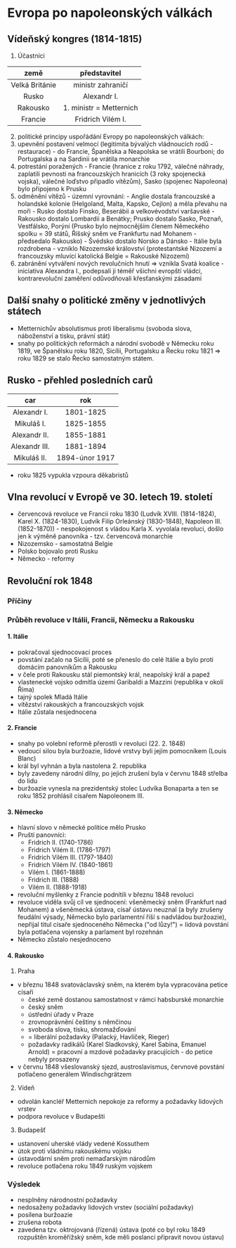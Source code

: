 # Evropa po napoleonských válkách

## Vídeňský kongres (1814-1815)

 1. Účastníci

|      země      |       představitel      |
| :------------: | :---------------------: |
| Velká Británie |    ministr zahraničí    |
|      Rusko     |       Alexandr I.       |
|    Rakousko    | 1. ministr = Metternich |
|     Francie    |    Fridrich Vilém I.    |

 2. politické principy uspořádání Evropy po napoleonských válkách:
   1. upevnění postavení velmocí (legitimita bývalých vládnoucích rodů - restaurace) - do Francie, Španělska a Neapolska se vrátili Bourboni; do Portugalska a na Sardinii se vrátila monarchie
   2. potrestání poražených - Francie (hranice z roku 1792, válečné náhrady, zaplatili pevnosti na francouzských hranicích (3 roky spojenecká vojska), válečné loďstvo připadlo vítězům), Sasko (spojenec Napoleona) bylo připojeno k Prusku
   3. odměnění vítězů - územní vyrovnání:
     - Anglie dostala francouzské a holandské kolonie (Helgoland, Malta, Kapsko, Cejlon) a měla převahu na moři
     - Rusko dostalo Finsko, Beserábii a velkovévodství varšavské
     - Rakousko dostalo Lombardii a Benátky; Prusko dostalo Sasko, Poznaň, Vestfálsko, Porýní (Prusko bylo nejmocnějším členem Německého spolku = 39 států, Říšský sněm ve Frankfurtu nad Mohanem - předsedalo Rakousko)
     - Švédsko dostalo Norsko a Dánsko
     - Itálie byla rozdrobena
     - vzniklo Nizozemské království (protestantské Nizozemí a francouzsky mluvící katolická Belgie = Rakouské Nizozemí)
   4. zabránění vytváření nových revolučních hnutí => vznikla Svatá koalice - iniciativa Alexandra I., podepsali ji téměř všichni evropští vládci, kontrarevoluční zaměření odůvodňovali křesťanskými zásadami

## Další snahy o politické změny v jednotlivých státech

 - Metternichův absolutismus proti liberalismu (svoboda slova, náboženství a tisku, právní stát)
 - snahy po politických reformách a národní svobodě v Německu roku 1819, ve Španělsku roku 1820, Sicílii, Portugalsku a Řecku roku 1821 => roku 1829 se stalo Řecko samostatným státem.

## Rusko - přehled posledních carů

|      car      |       rok      |
| :-----------: | :------------: |
|  Alexandr I.  |    1801-1825   |
|   Mikuláš I.  |    1825-1855   |
|  Alexandr II. |    1855-1881   |
| Alexandr III. |    1881-1894   |
|  Mikuláš II.  | 1894-únor 1917 |

 - roku 1825 vypukla vzpoura děkabristů

## Vlna revolucí v Evropě ve 30. letech 19. století

 - červencová revoluce ve Francii roku 1830 (Ludvík XVIII. (1814-1824), Karel X. (1824-1830), Ludvík Filip Orleánský (1830-1848), Napoleon III. (1852-1870)) - nespokojenost s vládou Karla X. vyvolala revoluci, došlo jen k výměně panovníka - tzv. červencová monarchie
 - Nizozemsko - samostatná Belgie
 - Polsko bojovalo proti Rusku
 - Německo - reformy

## Revoluční rok 1848
### Příčiny
### Průběh revoluce v Itálii, Francii, Německu a Rakousku
#### 1. Itálie

 - pokračoval sjednocovací proces
 - povstání začalo na Sicílii, poté se přeneslo do celé Itálie a bylo proti domácím panovníkům a Rakousku
 - v čele proti Rakousku stál piemontský král, neapolský král a papež
 - vlastenecké vojsko odmítla území Garibaldi a Mazzini (republika v okolí Říma)
 - tajný spolek  Mladá Itálie
 - vítězství rakouských a francouzských vojsk
 - Itálie zůstala nesjednocena

#### 2. Francie

 - snahy po volební reformě přerostli v revoluci (22. 2. 1848)
 - vedoucí silou byla buržoazie, lidové vrstvy byli jejím pomocníkem (Louis Blanc)
 - král byl vyhnán a byla nastolena 2. republika
 - byly zavedeny národní dílny, po jejich zrušení byla v červnu 1848 střelba do lidu
 - buržoazie vynesla na prezidentský stolec Ludvíka Bonaparta a ten se roku 1852 prohlásil císařem Napoleonem III.

#### 3. Německo

 - hlavní slovo v německé politice mělo Prusko
 - Pruští panovníci:
   - Fridrich II. (1740-1786)
   - Fridrich Vilém II. (1786-1797)
   - Fridrich Vilém III. (1797-1840)
   - Fridrich Vilém IV. (1840-1861)
   - Vilém I. (1861-1888)
   - Fridrich III. (1888)
   - Vilém II. (1888-1918)
 - revoluční myšlenky z Francie podnítili v březnu 1848 revoluci
 - revoluce viděla svůj cíl ve sjednocení: všeněmecký sněm (Frankfurt nad Mohanem) a všeněmecká ústava, císař ústavu neuznal (a byly zrušeny feudální výsady, Německo bylo parlamentní říší s nadvládou buržoazie), nepřijal titul císaře sjednoceného Německa ("od lůzy!") = lidová povstání byla potlačena vojensky a parlament byl rozehnán
 - Německo zůstalo nesjednoceno

#### 4. Rakousko
 1. Praha
   - v březnu 1848 svatováclavský sněm, na kterém byla vypracována petice císaři
     - české země dostanou samostatnost v rámci habsburské monarchie
     - český sněm
     - ústřední úřady v Praze
     - zrovnoprávnění češtiny s němčinou
     - svoboda slova, tisku, shromažďování
     - = liberální požadavky (Palacký, Havlíček, Rieger)
     - požadavky radikálů (Karel Sladkovský, Karel Sabina, Emanuel Arnold) = pracovní a mzdové požadavky pracujících - do petice nebyly prosazeny
   - v červnu 1848 všeslovanský sjezd, austroslavismus, červnové povstání potlačeno generálem Windischgrätzem
 2. Vídeň
   - odvolán kancléř Metternich nepokoje za reformy a požadavky lidových vrstev
   - podpora revoluce v Budapešti
 3. Budapešť
   - ustanovení uherské vlády vedené Kossuthem
   - útok proti vládnímu rakouskému vojsku
   - ústavodární sněm proti nemaďarským národům
   - revoluce potlačena roku 1849 ruským vojskem

### Výsledek
 - nesplněny národnostní požadavky
 - nedosaženy požadavky lidových vrstev (sociální požadavky)
 - posílena buržoazie
 - zrušena robota
 - zavedena tzv. oktrojovaná (řízená) ústava (poté co byl roku 1849 rozpuštěn kroměřížský sněm, kde měli poslanci připravit novou ústavu)
